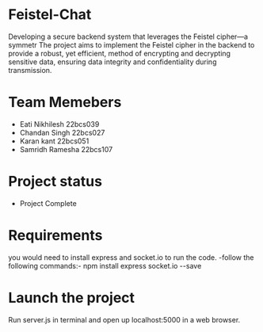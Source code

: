 # Feistel-Chat
Developing a secure backend system that leverages the Feistel cipher—a symmetr The project aims to implement the Feistel cipher in the backend to provide a robust, yet efficient, method of encrypting and decrypting sensitive data, ensuring data integrity and confidentiality during transmission.


# Team Memebers
* Eati Nikhilesh 22bcs039
* Chandan Singh 22bcs027
* Karan kant 22bcs051
* Samridh Ramesha 22bcs107

# Project status
- Project Complete

# Requirements 
you would need to install express and socket.io to run the code.
-follow the following commands:-
npm install express socket.io --save

# Launch the project
Run server.js in terminal and open up localhost:5000 in a web browser.
